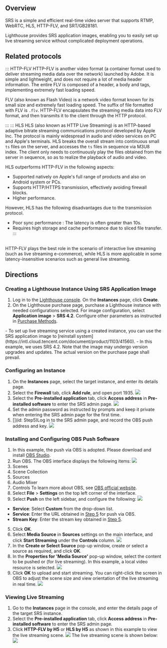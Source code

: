 ## Overview
SRS is a simple and efficient real-time video server that supports RTMP, WebRTC, HLS, HTTP-FLV, and SRT/GB28181.

Lighthouse provides SRS application images, enabling you to easily set up live streaming service without complicated deployment operations.


## Related protocols

<dx-accordion>
::: HTTP-FLV
HTTP-FLV is another video format (a container format used to deliver streaming media data over the network) launched by Adobe. It is simple and lightweight, and does not require a lot of media header information. The entire FLV is composed of a header, a body and tags, implementing extremely fast loading speed.

FLV (also known as Flash Video) is a network video format known for its small size and extremely fast loading speed. The suffix of file formatted with FLV is `.flv`. HTTP-FLV encapsulates the streaming media data into FLV format, and then transmits it to the client through the HTTP protocol.

:::
::: HLS
HLS (also known as HTTP Live Streaming) is an HTTP-based adaptive bitrate streaming communications protocol developed by Apple Inc. The protocol is mainly widespread in audio and video services on PC and Apple's terminals. HLS breaks the overall stream into continuous small `ts` files on the server, and accesses the `ts` files in sequence via M3U8 index. The client only needs to continuously play the files obtained from the server in sequence, so as to realize the playback of audio and video.

HLS outperforms HTTP-FLV in the following aspects:
 - Supported natively on Apple's full range of products and also on Android system or PCs.
 - Supports HTTP/HTTPS transmission, effectively avoiding firewall blocks.
 - Higher performance.

However, HLS has the following disadvantages due to the transmission protocol.
- Poor sync performance : The latency is often greater than 10s.
- Requires high storage and cache performance due to sliced file transfer.
:::
</dx-accordion>
<br>
HTTP-FLV plays the best role in the scenario of interactive live streaming (such as live streaming e-commerce), while HLS is more applicable in some latency-insensitive scenarios such as general live streaming.


## Directions

### Creating a Lighthouse Instance Using SRS Application Image
1. Log in to the [Lighthouse console](https://console.cloud.tencent.com/lighthouse). On the **Instances** page, click **Create**.
2. On the Lighthouse purchase page, purchase a Lighthouse instance with needed configurations selected.
For image configuration, select **Application image** > **SRS 4.2**. Configure other parameters as instructed in [Purchase Methods](https://intl.cloud.tencent.com/document/product/1103/41404).
<dx-alert infotype="explain" title="">
- To set up live streaming service using a created instance, you can use the SRS application image to [reinstall system](https://intl.cloud.tencent.com/document/product/1103/41560).
- In this example, we uses SRS 4.2. Note that the image may undergo version upgrades and updates. The actual version on the purchase page shall prevail.
</dx-alert>

### Configuring an Instance
1. On the **Instances** page, select the target instance, and enter its details page.
2. Select the **Firewall** tab, click **Add rule**, and open port 1935.
![](https://qcloudimg.tencent-cloud.cn/raw/936344476051a4433d810463f046d9fe.png)
3. Select the **Pre-installed application** tab, click **Access address** in **Pre-installed software** to enter the SRS admin page.
![](https://qcloudimg.tencent-cloud.cn/raw/6c8cf372fcbfa9e4a7631f48d6f8ab30.png)
4. Set the admin password as instructed by prompts and keep it private when entering the SRS admin page for the first time.
5. [](id: Step5)Log in to the SRS admin page, and record the OBS push address and key.
![](https://qcloudimg.tencent-cloud.cn/raw/ecfefdc06beaa7764f20dd5bc0d43024.png)



### Installing and Configuring OBS Push Software
1. In this example, the push via OBS is adopted. Please download and install [OBS Studio](https://obsproject.com/).
2. Run OBS. The OBS interface displays the following items:
![](https://qcloudimg.tencent-cloud.cn/raw/c939d225255b3acb7e3ba5d610863917.png)
  1. Scenes
  2. Scene Collection
  3. Sources
  4. Audio Mixer
  5. Controls
    To learn more about OBS, see [OBS official website](https://obsproject.com/).
3. Select **File** > **Settings** on the top left corner of the interface.
4. Select **Push** on the left sidebar, and configure the following:
![](https://qcloudimg.tencent-cloud.cn/raw/b1758688898a2e6b64aa6a75d6cfacb0.png)
 - **Service**: Select **Custom** from the drop-down list.
 - **Service**: Enter the URL obtained in [Step 5](#Step5) for push via OBS.
 - **Stream Key**: Enter the stream key obtained in [Step 5](#Step5).
5. Click **OK**.
6. Select **Media Source** in **Sources** settings on the main interface, and click **Start Streaming** under the **Controls** column.
![](https://qcloudimg.tencent-cloud.cn/raw/3e649b3a86dd2476ec0d3fecd079c966.jpg)
7. In the **Create or Select Source** pop-up window, create or select a source as required, and click **OK**.
8. In the **Properties for 'Media Source'** pop-up window, select the content to be pushed or (for live streaming). In this example, a local video resource is selected.
![](https://qcloudimg.tencent-cloud.cn/raw/0d1e9ce1a742810497044ac07915074c.png)
9. Click **OK** to upload and start streaming. You can right-click the screen in OBS to adjust the scene size and view orientation of the live streaming in real time.
![](https://qcloudimg.tencent-cloud.cn/raw/d0ab55b8a84567392d1cfbdcbde6ea93.png)

### Viewing Live Streaming
1. Go to the **Instances** page in the console, and enter the details page of the target SRS instance.
2. Select the **Pre-installed application** tab, click **Access address** in **Pre-installed software** to enter the SRS admin page.
3. Click **HTTP-FLV by H5** or **HLS by H5** as shown in this example to view the live streaming scene.
 ![](https://qcloudimg.tencent-cloud.cn/raw/fb368a37a34c195dd9c26ef91bd82b53.png)
 The live streaming scene is shown below:
 ![](https://qcloudimg.tencent-cloud.cn/raw/d72f8ad737bd56d82926a86ca0045097.png)

